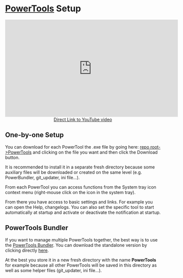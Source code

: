 # [PowerTools](PowerTools) Setup

<p style="text-align: center;"><iframe width="560" height="315" src="https://www.youtube.com/embed/sN6NxN5cPmA" frameborder="0" allow="accelerometer; autoplay; encrypted-media; gyroscope; picture-in-picture" allowfullscreen></iframe><br><a href="https://youtu.be/sN6NxN5cPmA">Direct Link to YouTube video</a></p>

## One-by-one Setup

You can download for each PowerTool the .exe file by going here: [repo root->PowerTools](https://github.com/tdalon/ahk/tree/master/PowerTools) and clicking on the file you want and then click the Download button.

It is recommended to install it in a separate fresh directory because some auxiliary files will be downloaded or created on the same level (e.g. PowerBundler, git_updater, ini file...).

From each PowerTool you can access functions from the System tray icon context menu (right-mouse click on the icon in the system tray).

From there you have access to basic settings and links. For example you can open the Help, changelogs. You can also set the specific tool to start automatically at startup and activate or deactivate the notification at startup.


## PowerTools Bundler

If you want to manage multiple PowerTools together, the best way is to use the [PowerTools Bundler](PowerTools-Bundler).
You can download the standalone version by clicking directly [here](https://github.com/tdalon/ahk/raw/master/PowerTools/PowerToolsBundler.exe).

At the best you store it in a new fresh directory with the name **PowerTools** for example because all other PowerTools will be saved in this directory as well as some helper files (git_updater, ini file...).
